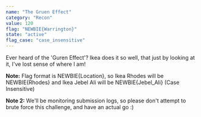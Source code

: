 ```yaml
---
name: "The Gruen Effect"
category: "Recon"
value: 120
flag: "NEWBIE{Warrington}"
state: "active"
flag_case: "case_insensitive"
---
```


Ever heard of the 'Guren Effect'? Ikea does it so well, that just by looking at it, I've lost sense of where I am!

**Note:** Flag format is NEWBIE{Location}, so Ikea Rhodes will be NEWBIE{Rhodes} and Ikea Jebel Ali will be NEWBIE{Jebel_Ali} (Case Insensitive)

**Note 2:** We'll be monitoring submission logs, so please don't attempt to brute force this challenge, and have an actual go :)
